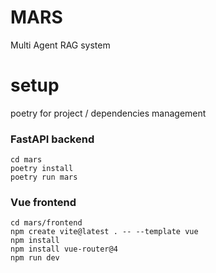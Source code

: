 # MARS
Multi Agent RAG system 

# setup
poetry for project / dependencies management

### FastAPI backend
```
cd mars
poetry install
poetry run mars
```


### Vue frontend
```
cd mars/frontend
npm create vite@latest . -- --template vue
npm install
npm install vue-router@4
npm run dev
```